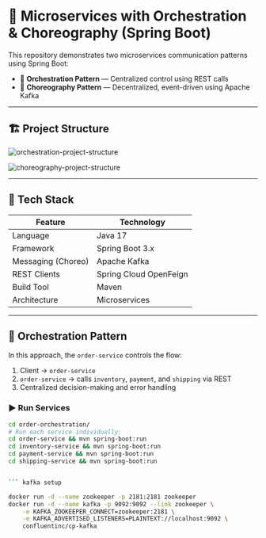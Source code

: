 # 🧩 Microservices with Orchestration & Choreography (Spring Boot)

This repository demonstrates two microservices communication patterns using Spring Boot:

- 🎼 **Orchestration Pattern** — Centralized control using REST calls
- 💃 **Choreography Pattern** — Decentralized, event-driven using Apache Kafka

---

## 🏗️ Project Structure

![orchestration-project-structure](https://github.com/user-attachments/assets/5077c86a-7d38-4b9c-93ad-602093c138b8)

![choreography-project-structure](https://github.com/user-attachments/assets/47f83513-65ac-418d-b1f0-5f586edd0ad8)



---

## 🔧 Tech Stack

| Feature            | Technology                |
|--------------------|----------------------------|
| Language           | Java 17                   |
| Framework          | Spring Boot 3.x           |
| Messaging (Choreo) | Apache Kafka              |
| REST Clients       | Spring Cloud OpenFeign    |
| Build Tool         | Maven                     |
| Architecture       | Microservices             |

---

## 🎼 Orchestration Pattern

In this approach, the `order-service` controls the flow:

1. Client → `order-service`
2. `order-service` → calls `inventory`, `payment`, and `shipping` via REST
3. Centralized decision-making and error handling

### ▶️ Run Services

```bash
cd order-orchestration/
# Run each service individually:
cd order-service && mvn spring-boot:run
cd inventory-service && mvn spring-boot:run
cd payment-service && mvn spring-boot:run
cd shipping-service && mvn spring-boot:run


``` kafka setup

docker run -d --name zookeeper -p 2181:2181 zookeeper
docker run -d --name kafka -p 9092:9092 --link zookeeper \
    -e KAFKA_ZOOKEEPER_CONNECT=zookeeper:2181 \
    -e KAFKA_ADVERTISED_LISTENERS=PLAINTEXT://localhost:9092 \
    confluentinc/cp-kafka

